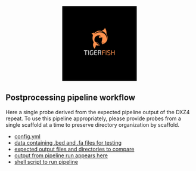 
<div align="center">
    <a href="#readme"><img src="../../docs/img/tigerfish.png" width="200"></a>
</div>

## Postprocessing pipeline workflow

Here a single probe derived from the expected pipeline output of the DXZ4 repeat. To use this pipeline appropriately, please provide probes from a single scaffold at a time to preserve directory organization by scaffold. 

* [config.yml](config.yml)
* [data containing .bed and .fa files for testing](data/)
* [expected output files and directories to compare](expected_pipeline_output)
* [output from pipeline run appears here](pipeline_output)
* [shell script to run pipeline](run_pipeline.sh)

